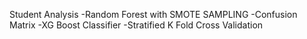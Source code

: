Student Analysis
-Random Forest with SMOTE SAMPLING
-Confusion Matrix
-XG Boost Classifier
-Stratified K Fold Cross Validation

